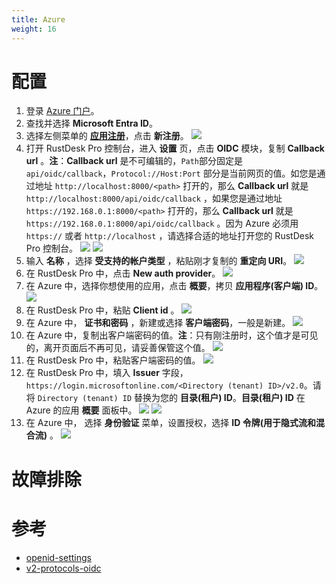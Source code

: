 ```yaml
---
title: Azure
weight: 16
---
```


# 配置

1. 登录 [Azure 门户](portal.azure.com)。
2. 查找并选择 **Microsoft Entra ID**。
3. 选择左侧菜单的 [**应用注册**](https://portal.azure.com/#view/Microsoft_AAD_IAM/ActiveDirectoryMenuBlade/~/RegisteredApps)，点击 **新注册**。
![](/docs/en/self-host/rustdesk-server-pro/oidc/azure/images/1-Azure-NewRegistration.png)
4. 打开 RustDesk Pro 控制台，进入 **设置** 页，点击 **OIDC** 模块，复制 **Callback url** 。**注**：**Callback url** 是不可编辑的，`Path`部分固定是`api/oidc/callback`，`Protocol://Host:Port` 部分是当前网页的值。如您是通过地址 `http://localhost:8000/<path>` 打开的，那么 **Callback url** 就是 `http://localhost:8000/api/oidc/callback` ，如果您是通过地址 `https://192.168.0.1:8000/<path>` 打开的，那么 **Callback url** 就是 `https://192.168.0.1:8000/api/oidc/callback` 。因为 Azure 必须用 `https://` 或者 `http://localhost` ，请选择合适的地址打开您的 RustDesk Pro 控制台。
![](/docs/en/self-host/rustdesk-server-pro/oidc/azure/images/12-RustDesk-Callback.png)
![](/docs/en/self-host/rustdesk-server-pro/oidc/azure/images/2-Azure-Register-RecirectURIs-Restrictions.png)
5. 输入 **名称** ，选择 **受支持的帐户类型** ，粘贴刚才复制的 **重定向 URI**。
![](/docs/en/self-host/rustdesk-server-pro/oidc/azure/images/2-Azure-Register.png)
6. 在 RustDesk Pro 中，点击 **New auth provider**。
![](/docs/en/self-host/rustdesk-server-pro/oidc/azure/images/3-RustDesk-NewAuthProvider.png)
7. 在 Azure 中，选择你想使用的应用，点击 **概要**，拷贝 **应用程序(客户端) ID**。
![](/docs/en/self-host/rustdesk-server-pro/oidc/azure/images/4-Azure-ClientID.png)
8. 在 RustDesk Pro 中，粘贴 **Client id** 。
![](/docs/en/self-host/rustdesk-server-pro/oidc/azure/images/5-RustDesk-ClientID.png)
9. 在 Azure 中， **证书和密码** ，新建或选择 **客户端密码**，一般是新建。
![](/docs/en/self-host/rustdesk-server-pro/oidc/azure/images/6-Azure-NewOrSelectClientSecret.png)
10. 在 Azure 中，复制出客户端密码的值。**注**：只有刚注册时，这个值才是可见的，离开页面后不再可见，请妥善保管这个值。
![](/docs/en/self-host/rustdesk-server-pro/oidc/azure/images/7-Azure-CopySecretValue.png)
11. 在 RustDesk Pro 中，粘贴客户端密码的值。
![](/docs/en/self-host/rustdesk-server-pro/oidc/azure/images/8-RustDesk-FillClientSecret.png)
12. 在 RustDesk Pro 中，填入 **Issuer** 字段，`https://login.microsoftonline.com/<Directory (tenant) ID>/v2.0`。请将 `Directory (tenant) ID` 替换为您的 **目录(租户) ID**。**目录(租户) ID** 在 Azure 的应用 **概要** 面板中。
![](/docs/en/self-host/rustdesk-server-pro/oidc/azure/images/9-RustDesk-Issuer.png)
![](/docs/en/self-host/rustdesk-server-pro/oidc/azure/images/10-Azure-TenantID.png)
13. 在 Azure 中， 选择 **身份验证** 菜单，设置授权，选择 **ID 令牌(用于隐式流和混合流)** 。
![](/docs/en/self-host/rustdesk-server-pro/oidc/azure/images/11-Azure-Auth.png)


# 故障排除

# 参考

- [openid-settings](https://learn.microsoft.com/en-us/power-pages/security/authentication/openid-settings)
- [v2-protocols-oidc](https://learn.microsoft.com/en-us/azure/active-directory/develop/v2-protocols-oidc)

